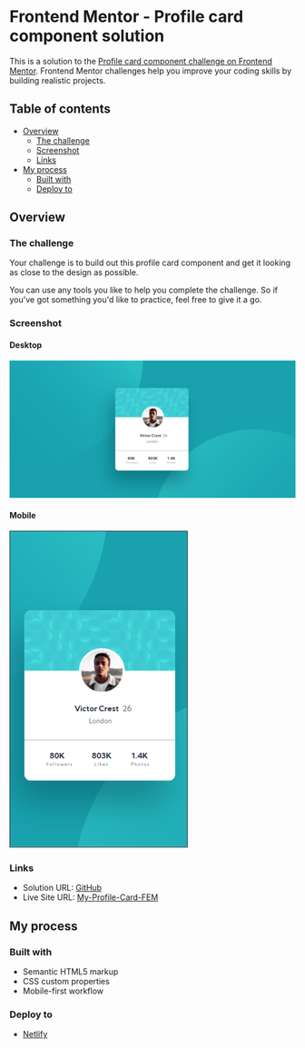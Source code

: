 # Frontend Mentor - Profile card component solution

This is a solution to the [Profile card component challenge on Frontend Mentor](https://www.frontendmentor.io/challenges/profile-card-component-cfArpWshJ). Frontend Mentor challenges help you improve your coding skills by building realistic projects.

## Table of contents

- [Overview](#overview)
  - [The challenge](#the-challenge)
  - [Screenshot](#screenshot)
  - [Links](#links)
- [My process](#my-process)
  - [Built with](#built-with)
  - [Deploy to](#deploy-to)

## Overview

### The challenge

Your challenge is to build out this profile card component and get it looking as close to the design as possible.

You can use any tools you like to help you complete the challenge. So if you've got something you'd like to practice, feel free to give it a go.

### Screenshot

#### Desktop

![](./screenshots/desktop-design.png)

#### Mobile

![](./screenshots/mobile-design.png)

### Links

- Solution URL: [GitHub](https://github.com/jojomanurung/ProfileCard#overview)
- Live Site URL: [My-Profile-Card-FEM](https://my-profile-card-fem.netlify.app/)

## My process

### Built with

- Semantic HTML5 markup
- CSS custom properties
- Mobile-first workflow

### Deploy to

- [Netlify](https://netlify.com)
